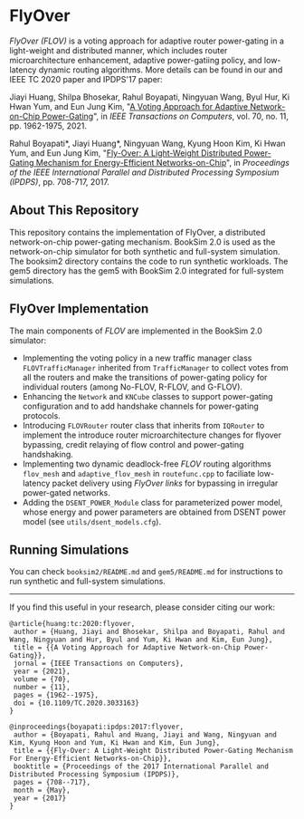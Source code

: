 # FlyOver

*FlyOver (FLOV)* is a voting approach for adaptive router power-gating in a light-weight
and distributed manner, which includes router microarchitecture enhancement,
adaptive power-gatiing policy, and low-latency dynamic routing algorithms. More
details can be found in our and IEEE TC 2020 paper and IPDPS'17 paper:

Jiayi Huang, Shilpa Bhosekar, Rahul Boyapati, Ningyuan Wang, Byul Hur, Ki Hwan
Yum, and Eun Jung Kim, "[A Voting Approach for Adaptive Network-on-Chip
Power-Gating](https://doi.org/10.1109/TC.2020.3033163)", in *IEEE Transactions
on Computers*, vol. 70, no. 11, pp. 1962-1975, 2021.

Rahul Boyapati\*, Jiayi Huang\*, Ningyuan Wang, Kyung Hoon Kim, Ki Hwan Yum, and
Eun Jung Kim, "[Fly-Over: A Light-Weight Distributed Power-Gating Mechanism for
Energy-Efficient
Networks-on-Chip](https://jyhuang91.github.io/papers/ipdps2017-flyover.pdf)",
in *Proceedings of the IEEE International Parallel and Distributed Processing
Symposium (IPDPS)*, pp. 708-717, 2017.


## About This Repository

This repository contains the implementation of FlyOver, a distributed
network-on-chip power-gating mechanism. BookSim 2.0 is used as the
network-on-chip simulator for both synthetic and full-system simulation.
The booksim2 directory contains the code to run synthetic workloads. The
gem5 directory has the gem5 with BookSim 2.0 integrated for full-system
simulations.


## FlyOver Implementation

The main components of *FLOV* are implemented in the BookSim 2.0 simulator:

- Implementing the voting policy in a new traffic manager class
  `FLOVTrafficManager` inherited from `TrafficManager` to collect votes from
  all the routers and make the transitions of power-gating policy for individual
  routers (among No-FLOV, R-FLOV, and G-FLOV).
- Enhancing the `Network` and `KNCube` classes to support power-gating
  configuration and to add handshake channels for power-gating protocols.
- Introducing `FLOVRouter` router class that inherits from `IQRouter` to
  implement the introduce router microarchitecture changes for flyover
  bypassing, credit relaying of flow control and power-gating handshaking.
- Implementing two dynamic deadlock-free *FLOV* routing algorithms `flov_mesh`
  and `adaptive_flov_mesh` in `routefunc.cpp` to faciliate low-latency packet
  delivery using *FlyOver links* for bypassing in irregular power-gated networks.
- Adding the `DSENT_POWER_Module` class for parameterized power model, whose
  energy and power parameters are obtained from DSENT power model (see
  `utils/dsent_models.cfg`).


## Running Simulations

You can check `booksim2/README.md` and `gem5/README.md` for instructions to run
synthetic and full-system simulations.

---

If you find this useful in your research, please consider citing our work:

    @article{huang:tc:2020:flyover,
     author = {Huang, Jiayi and Bhosekar, Shilpa and Boyapati, Rahul and Wang, Ningyuan and Hur, Byul and Yum, Ki Hwan and Kim, Eun Jung},
     title = {{A Voting Approach for Adaptive Network-on-Chip Power-Gating}},
     jornal = {IEEE Transactions on Computers},
     year = {2021},
     volume = {70},
     number = {11},
     pages = {1962--1975},
     doi = {10.1109/TC.2020.3033163}
    }

    @inproceedings{boyapati:ipdps:2017:flyover,
     author = {Boyapati, Rahul and Huang, Jiayi and Wang, Ningyuan and Kim, Kyung Hoon and Yum, Ki Hwan and Kim, Eun Jung},
     title = {{Fly-Over: A Light-Weight Distributed Power-Gating Mechanism For Energy-Efficient Networks-on-Chip}},
     booktitle = {Proceedings of the 2017 International Parallel and Distributed Processing Symposium (IPDPS)},
     pages = {708--717},
     month = {May},
     year = {2017}
    }

